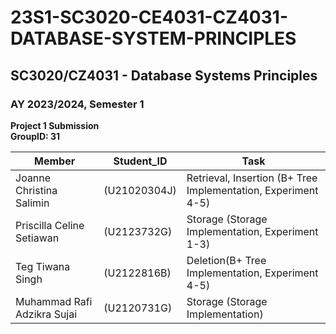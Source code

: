 # 23S1-SC3020-CE4031-CZ4031-DATABASE-SYSTEM-PRINCIPLES

## SC3020/CZ4031 - Database Systems Principles

### AY 2023/2024, Semester 1

**Project 1 Submission**  
**GroupID: 31**

| Member                       | Student_ID   | Task                                           |
| ---------------------------- | ------------ | ---------------------------------------------- |
| Joanne Christina Salimin      | (U21020304J) | Retrieval, Insertion (B+ Tree Implementation, Experiment 4-5) |
| Priscilla Celine Setiawan    | (U2123732G)  | Storage (Storage Implementation, Experiment 1-3)               |
| Teg Tiwana Singh              | (U2122816B)  | Deletion(B+ Tree Implementation, Experiment 4-5)               |
| Muhammad Rafi Adzikra Sujai  | (U2120731G)  | Storage (Storage Implementation)                                 |

